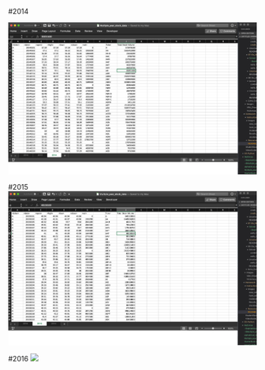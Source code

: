 #2014

<img src="./images/TickerVolumes2014.png">

#2015
<img src="./images/TickerVolumes2015.png">


#2016
<img src="./images/TickerVolumes2016.png">

